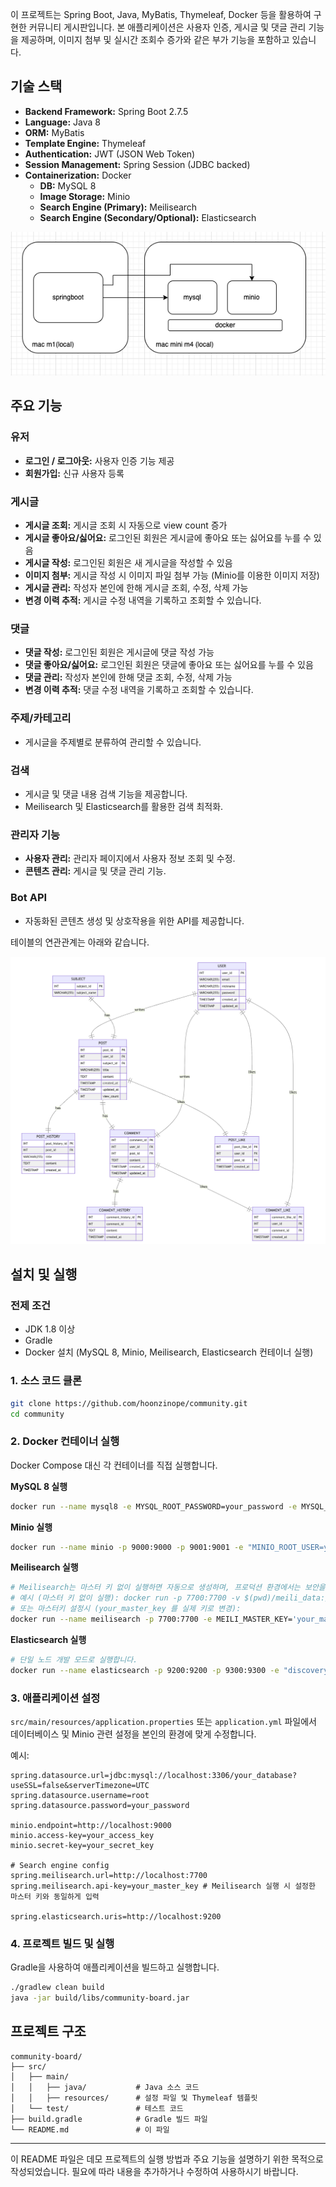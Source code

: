 이 프로젝트는 Spring Boot, Java, MyBatis, Thymeleaf, Docker 등을 활용하여 구현한 커뮤니티 게시판입니다. 본 애플리케이션은 사용자 인증, 게시글 및 댓글 관리 기능을 제공하며, 이미지 첨부 및 실시간 조회수 증가와 같은 부가 기능을 포함하고 있습니다.

## 기술 스택

- **Backend Framework:** Spring Boot 2.7.5
- **Language:** Java 8
- **ORM:** MyBatis
- **Template Engine:** Thymeleaf
- **Authentication:** JWT (JSON Web Token)
- **Session Management:** Spring Session (JDBC backed)
- **Containerization:** Docker
    - **DB:** MySQL 8
    - **Image Storage:** Minio
    - **Search Engine (Primary):** Meilisearch
    - **Search Engine (Secondary/Optional):** Elasticsearch

![image.png](./screenshot/architecture.png)

## 주요 기능

### 유저

- **로그인 / 로그아웃:** 사용자 인증 기능 제공
- **회원가입:** 신규 사용자 등록

### 게시글

- **게시글 조회:** 게시글 조회 시 자동으로 view count 증가
- **게시글 좋아요/싫어요:** 로그인된 회원은 게시글에 좋아요 또는 싫어요를 누를 수 있음
- **게시글 작성:** 로그인된 회원은 새 게시글을 작성할 수 있음
- **이미지 첨부:** 게시글 작성 시 이미지 파일 첨부 가능 (Minio를 이용한 이미지 저장)
- **게시글 관리:** 작성자 본인에 한해 게시글 조회, 수정, 삭제 가능
- **변경 이력 추적:** 게시글 수정 내역을 기록하고 조회할 수 있습니다.

### 댓글

- **댓글 작성:** 로그인된 회원은 게시글에 댓글 작성 가능
- **댓글 좋아요/싫어요:** 로그인된 회원은 댓글에 좋아요 또는 싫어요를 누를 수 있음
- **댓글 관리:** 작성자 본인에 한해 댓글 조회, 수정, 삭제 가능
- **변경 이력 추적:** 댓글 수정 내역을 기록하고 조회할 수 있습니다.

### 주제/카테고리

- 게시글을 주제별로 분류하여 관리할 수 있습니다.

### 검색

- 게시글 및 댓글 내용 검색 기능을 제공합니다.
- Meilisearch 및 Elasticsearch를 활용한 검색 최적화.

### 관리자 기능

- **사용자 관리:** 관리자 페이지에서 사용자 정보 조회 및 수정.
- **콘텐츠 관리:** 게시글 및 댓글 관리 기능.

### Bot API

- 자동화된 콘텐츠 생성 및 상호작용을 위한 API를 제공합니다.

테이블의 연관관계는 아래와 같습니다.

![table_re.png](./screenshot/table_re.png)

## 설치 및 실행

### 전제 조건

- JDK 1.8 이상
- Gradle
- Docker 설치 (MySQL 8, Minio, Meilisearch, Elasticsearch 컨테이너 실행)

### 1. 소스 코드 클론

```bash
git clone https://github.com/hoonzinope/community.git
cd community

```

### 2. Docker 컨테이너 실행

Docker Compose 대신 각 컨테이너를 직접 실행합니다.

**MySQL 8 실행**

```bash
docker run --name mysql8 -e MYSQL_ROOT_PASSWORD=your_password -e MYSQL_DATABASE=your_database -p 3306:3306 -d mysql:8

```

**Minio 실행**

```bash
docker run --name minio -p 9000:9000 -p 9001:9001 -e "MINIO_ROOT_USER=your_access_key" -e "MINIO_ROOT_PASSWORD=your_secret_key" minio/minio server /data --console-address ":9001"

```

**Meilisearch 실행**

```bash
# Meilisearch는 마스터 키 없이 실행하면 자동으로 생성하며, 프로덕션 환경에서는 보안을 위해 마스터 키를 설정하는 것이 좋습니다.
# 예시 (마스터 키 없이 실행): docker run -p 7700:7700 -v $(pwd)/meili_data:/meili_data getmeili/meilisearch:latest
# 또는 마스터키 설정시 (your_master_key 를 실제 키로 변경):
docker run --name meilisearch -p 7700:7700 -e MEILI_MASTER_KEY='your_master_key' -v $(pwd)/meili_data:/meili_data getmeili/meilisearch:latest
```

**Elasticsearch 실행**

```bash
# 단일 노드 개발 모드로 실행합니다.
docker run --name elasticsearch -p 9200:9200 -p 9300:9300 -e "discovery.type=single-node" elasticsearch:7.17.9
```

### 3. 애플리케이션 설정

`src/main/resources/application.properties` 또는 `application.yml` 파일에서 데이터베이스 및 Minio 관련 설정을 본인의 환경에 맞게 수정합니다.

예시:

```
spring.datasource.url=jdbc:mysql://localhost:3306/your_database?useSSL=false&serverTimezone=UTC
spring.datasource.username=root
spring.datasource.password=your_password

minio.endpoint=http://localhost:9000
minio.access-key=your_access_key
minio.secret-key=your_secret_key

# Search engine config
spring.meilisearch.url=http://localhost:7700
spring.meilisearch.api-key=your_master_key # Meilisearch 실행 시 설정한 마스터 키와 동일하게 입력

spring.elasticsearch.uris=http://localhost:9200
```

### 4. 프로젝트 빌드 및 실행

Gradle을 사용하여 애플리케이션을 빌드하고 실행합니다.

```bash
./gradlew clean build
java -jar build/libs/community-board.jar

```

## 프로젝트 구조

```
community-board/
├── src/
│   ├── main/
│   │   ├── java/           # Java 소스 코드
│   │   ├── resources/      # 설정 파일 및 Thymeleaf 템플릿
│   └── test/               # 테스트 코드
├── build.gradle            # Gradle 빌드 파일
└── README.md               # 이 파일

```

---

이 README 파일은 데모 프로젝트의 실행 방법과 주요 기능을 설명하기 위한 목적으로 작성되었습니다. 필요에 따라 내용을 추가하거나 수정하여 사용하시기 바랍니다.